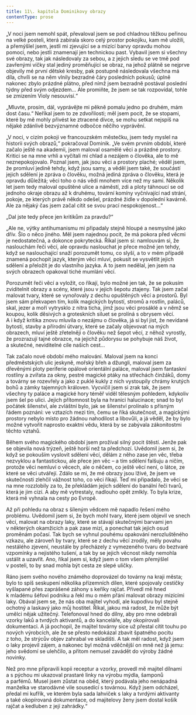 ```yaml
---
title: 11\. kapitola Dominikovy obrazy
contentType: prose
---
```


<section>

„V noci jsem nemohl spát, převaloval jsem se pod chladnou těžkou peřinou na velké posteli, která zabírala skoro celý prostor pokojíku, kam mě uložili, a přemýšlel jsem, jestli mi zjevující se a mizící barvy opravdu mohou pomoci, nebo jestli znamenají jen technickou past. Vybavil jsem si všechny své obrazy, tak jak následovaly za sebou, a z jejich sledu se ve tmě pod zavřenými víčky stal jediný proměňující se obraz, na jehož plátně se nejprve objevily mé první dětské kresby, pak postupně následovala všechna má díla, chvíli se na něm vlnily bezradné čáry posledních pokusů; úplně nakonec zbylo prázdné plátno, před nímž jsem bezradně postával poslední týdny před svým odjezdem… Ale promiňte, že jsem se tak rozpovídal, tohle se zmizením Violy nesouvisí.“

„Mluvte, prosím, dál, vyprávějte mi pěkně pomalu jedno po druhém, mám dost času.“ Neříkal jsem to ze zdvořilosti; měl jsem pocit, že se stopami, které by mě mohly přivést ke ztracené dívce, se mohu setkat nejspíš na nějaké zdánlivě bezvýznamné odbočce něčího vyprávění.

„V noci, v cizím pokoji ve francouzském městečku, jsem tedy myslel na historii svých obrazů,“ pokračoval Dominik. „Ve svém prvním období, které začalo ještě na akademii, jsem maloval osamělé věci a prázdné prostory. Kritici se na mne vrhli a vyčítali mi chlad a nezájem o člověka, ale to mě neznepokojovalo. Poznal jsem, jak jsou věci a prostory plaché; věděl jsem, že promluví jedině tehdy, když jsou samy, a věděl jsem také, že součástí jejich sdělení je zpráva o člověku, možná jediná zpráva o člověku, která je opravdu důležitá; věci toho o nás vědí mnohem více než my sami. Několik let jsem tedy maloval opuštěné ulice a náměstí, zdi a ploty táhnoucí se od jednoho okraje obrazu až k druhému, tovární komíny vyčnívající nad strání, pokoje, ze kterých právě někdo odešel, prázdné židle v dopolední kavárně. Ale za nějaký čas jsem začal cítit se svou prací nespokojenost…“

„Dal jste tedy přece jen kritikům za pravdu?“

„Ale ne, výtky antihumanismu mi připadaly stejně hloupé a nesmyslné jako dřív. Šlo o něco jiného. Měl jsem najednou pocit, že má pokora před věcmi je nedostatečná, a dokonce pokrytecká. Říkal jsem si: namlouvám si, že naslouchám řeči věcí, ale opravdu naslouchat je přece možné jen tehdy, když se naslouchající snaží porozumět tomu, co slyší, a to v mém případě znamená pochopit jazyk, kterým věci mluví, pokusit se vysvětlit jejich sdělení a přeložit je do vlastního jazyka. A to jsem nedělal, jen jsem na svých obrazech opakoval tiché mumlání věcí.

Porozumět řeči věcí a vyložit, co říkají, bylo možné jen tak, že se pokusím zviditelnit obrazy a scény, které jsou v jejich šepotu ztajeny. Tak jsem začal malovat tvary, které se vynořovaly z dechu opuštěných věcí a prostorů. Byl jsem sám překvapen tím, kolik magických bytostí, stromů a rostlin, paláců, skal, jezer a moří vytrysklo z nitra ticha, jímž jsou věci prosáklé a v němž se koupou, kolik děsivých a groteskních siluet se prolíná s obrysem věcí. A i když kritika znovu mluvila o nezájmu o člověka, já si byl jist, že nevídané bytosti, stavby a přírodní útvary, které se začaly objevovat na mých obrazech, mluví ještě zřetelněji o člověku než šepot věcí, z něhož vyrostly, že prozrazují tajné obrazce, na jejichž půdorysu se pohybuje náš život, a skutečné, neviditelné cíle našich cest…

Tak začalo nové období mého malování. Maloval jsem na konci předměstských ulic jeskyně, mořský břeh a džungli, maloval jsem za dřevěnými ploty periferie opálové orientální paláce, maloval jsem fantaskní rostliny a zvířata za okny, pestré magické ptáky na střechách činžáků, domy a továrny se rozevřely a jako z puklé kukly z nich vystoupily chrámy krutých bohů a zámky tajemných královen. Vycvičil jsem si zrak tak, že jsem všechny ty paláce a magické hory téměř viděl tělesným pohledem, kdykoliv jsem šel po ulici. Jejich přítomnost byla na hranici halucinace; snad to byl počátek šílenství, ale zvláštní bylo, jak se šílenství prolínalo s přísným řádem poznání: ve vztazích mezi tím, čemu se říká skutečnost, a magickými prostory nebylo místo pro žádnou nahodilost a libovůli, a já věděl, že by bylo možné vytvořit naprosto exaktní vědu, která by se zabývala zákonitostmi těchto vztahů.

Během svého magického období jsem prožíval silný pocit štěstí. Jenže pak se objevila nová trýzeň, ještě horší než ta předchozí. Uvědomil jsem si, že když se pokouším vyslovit sdělení věcí, dělám z něho zase jen věc, třeba nezvyklou a fantastickou, ale přece jen věc – a tím sdělení falšuju a ničím, protože věci nemluví o věcech, ale o něčem, co ještě věcí není, o látce, ze které se věci utvářejí. Zdálo se mi, že mé obrazy jsou lživé, že jsem ve skutečnosti zlehčil vážnost toho, co věci říkají. Teď mi připadalo, že věci se na mne rozzlobily za to, že překládám jejich sdělení do banální řeči tvarů, která je jim cizí. A aby mě vytrestaly, nadlouho opět zmlkly. To byla krize, která mě vyhnala na cesty po Evropě.

Až při pohledu na obraz s šíleným vědcem mě napadlo řešení mého problému. Uvědomil jsem si, že bych mohl tvary, které jsem objevil ve snech věcí, malovat na obrazy laky, které se stávají skutečnými barvami jen v některých okamžicích a pak zase mizí, a ponechat tak jejich osud proměnám počasí. Tak bych se vyhnul pouhému opakování nerozluštěného vzkazu, ale zároveň by tvary, které se z dechu věcí zrodily, měly povahu nestálého zjevení, neustále by přecházely z vymezeného tvaru do beztvaré vzpomínky a nejistého tušení, a tak by se jejich věcnost nikdy nemohla ustálit a uzavřít. Ano, říkal jsem si, když jsem o tom všem přemýšlel v posteli, to by snad mohla být cesta ze slepé uličky.

Ráno jsem svého nového známého doprovázel do továrny na kraji města; bylo to spíš seskupení několika přízemních dílen, které spojovaly cestičky vyšlapané přes zaprášené záhony s keříky rajčat. Přivedl mě hned k mladému šéfovi podniku a řekl mu o mém přání malovat obrazy mizícími laky. Obával jsem se, že nás oba majitel vyhodí, ale kupodivu byl stejně ochotný a laskavý jako můj hostitel. Říkal, jakou má radost, že může být umělci nějak užitečný. Telefonoval hned do dílny, aby pro mne odebrali vzorky laků a tvrdých aktivantů, a do kanceláře, aby okopírovali dokumentaci. A já pochopil, že majitel továrny sice už přestal cítit touhu po nových výrobcích, ale že se přesto nedokázal zbavit špatného pocitu z toho, že strýcův objev zahrabal ve skladišti. A tak měl radost, když jsem o laky projevil zájem, a nakonec byl možná vděčnější on mně než já jemu: jeho svědomí se ulehčilo, a přitom nemusel zavádět do výroby žádné novinky.

Než pro mne připravili kopii receptur a vzorky, provedl mě majitel dílnami a s pýchou mi ukazoval prastaré linky na výrobu mýdla, šamponů a parfémů. Musel jsem zůstat na oběd, který podávala jeho nenápadná manželka ve starodávné vile sousedící s továrnou. Když jsem odcházel, předal mi kufřík, ve kterém byla sada lahviček s laky a tvrdými aktivanty a také okopírovaná dokumentace, od majitelovy ženy jsem dostal košík rajčat a kedluben z její zahrádky.“

</section>
